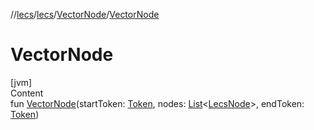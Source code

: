 //[lecs](../../index.md)/[lecs](../index.md)/[VectorNode](index.md)/[VectorNode](-vector-node.md)



# VectorNode  
[jvm]  
Content  
fun [VectorNode](-vector-node.md)(startToken: [Token](../-token/index.md), nodes: [List](https://kotlinlang.org/api/latest/jvm/stdlib/kotlin.collections/-list/index.html)<[LecsNode](../-lecs-node/index.md)>, endToken: [Token](../-token/index.md))  




